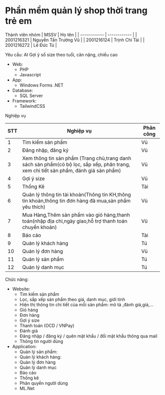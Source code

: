 
# Phần mềm quản lý shop thời trang trẻ em
Thành viên nhóm
| MSSV | Họ tên |
| ------------ | ------------ |
| 2001216321  | Nguyễn Tấn Trường Vũ |
| 2001216124  | Trịnh Chí Tài |
| 2001216272   | Lê Đức Tú |

Yêu cầu: AI Gợi ý số size theo tuổi, cân nặng, chiều cao
- Web: 
  - PHP
  - Javascript
- App:
  - Windows Forms .NET
- Database:
  - SQL Server
- Framework:
  - TailwindCSS

Nghiệp vụ

| STT | Nghiệp vụ | Phân công |
| ------------ | ------------ | ------------- |
| 1 | Tìm kiếm sản phẩm |  Vũ |
| 2 | Đăng nhập, đăng ký |  Vũ |
| 3 | Xem thông tin sản phẩm (Trang chủ,trang danh sách sản phẩm(có bộ lọc, sắp xếp, phân trang, xem chi tiết sản phẩm, đánh giá sản phẩm) |  Vũ |
| 4 | Gợi ý size |  Vũ |
| 5 | Thống Kê |  Tài |
| 6 | Quản lý thông tin tài khoản(Thông tin KH,thông tin khoản,thông tin đơn hàng đã mua,sản phẩm yêu thích) |  Vũ |
| 7 | Mua Hàng,Thêm sản phẩm vào giỏ hàng,thanh toán(nhập địa chỉ,ngày giao,hỗ trợ thanh toán chuyển khoản)	 |  Vũ |
| 8 | Báo cáo |  Tài |
| 9 | Quản lý khách hàng	 |  Tú |
| 10 | Quản lý đơn hàng	 |  Vũ |
| 11 | Quản lý sản phẩm	 |  Tú |
| 12 | Quản lý danh mục	 |  Tú |

Chức năng:
- Website:
  - Tìm kiếm sản phẩm
  - Lọc, sắp xếp sản phẩm theo giá, danh mục, giới tính
  - Hiện thị thông tin chi tiết của mỗi sản phẩm: mô tả ,đánh giá,giá,…
  - Giỏ hàng
  - Đơn hàng
  - Gợi ý size
  - Thanh toán (OCD / VNPay)
  - Đánh giá
  - Đăng nhập / đăng ký / quên mật khẩu / đổi mật khẩu thông qua mail
  - Thông tin người dùng
- Application:
  - Quản lý sản phẩm:
  - Quản lý khách hàng:
  - Quản lý đơn hàng
  - Quản lý danh mục
  - Báo cáo
  - Thống kê
  - Phân quyền người dùng
  - ML.Net


